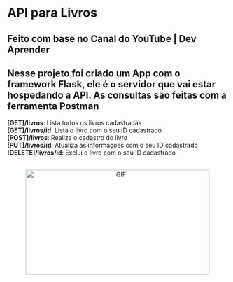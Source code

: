 # API para Livros
## Feito com base no Canal do YouTube | Dev Aprender
## Nesse projeto foi criado um App com o framework Flask, ele é o servidor que vai estar hospedando a API. As consultas são feitas com a ferramenta Postman

<p><strong>[GET]/livros</strong>: Lista todos os livros cadastradas<br>
<strong>[GET]/livros/id</strong>: Lista o livro com o seu ID cadastrado<br>
<strong>[POST]/livros</strong>: Realiza o cadastro do livro<br>
<strong>[PUT]/livros/id</strong>: Atualiza as informações com o seu ID cadastrado<br>
<strong>[DELETE]/livros/id</strong>: Exclui o livro com o seu ID cadastrado<br>
</p><br>

<div align="center">
<img  alt="GIF" src="https://media-exp1.licdn.com/dms/image/C4E22AQG6YT8vCLpgmQ/feedshare-shrink_2048_1536/0/1649168416546?e=2147483647&v=beta&t=sEqiKTXIZwl_apch5oy1gPIi10FGvdQ8xuZNx0xgC5M" width="420em" height="240em" />
</div>
